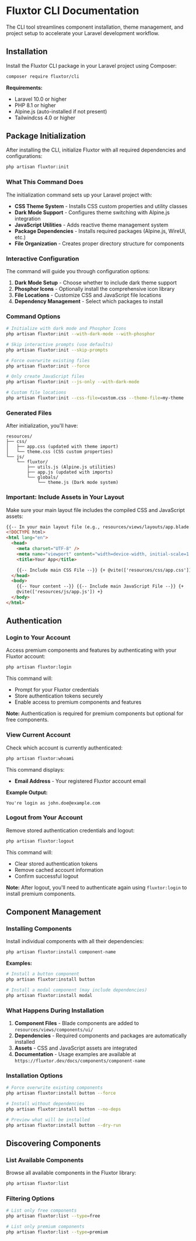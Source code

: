 # Fluxtor CLI Documentation

The CLI tool streamlines component installation, theme management, and project setup to accelerate your Laravel development workflow.

## Installation

Install the Fluxtor CLI package in your Laravel project using Composer:

```bash
composer require fluxtor/cli
```

**Requirements:**

- Laravel 10.0 or higher
- PHP 8.1 or higher
- Alpine.js (auto-installed if not present)
- Tailwindcss 4.0 or higher

## Package Initialization

After installing the CLI, initialize Fluxtor with all required dependencies and configurations:

```bash
php artisan fluxtor:init
```

### What This Command Does

The initialization command sets up your Laravel project with:

- **CSS Theme System** - Installs CSS custom properties and utility classes
- **Dark Mode Support** - Configures theme switching with Alpine.js integration
- **JavaScript Utilities** - Adds reactive theme management system
- **Package Dependencies** - Installs required packages (Alpine.js, WireUI, etc.)
- **File Organization** - Creates proper directory structure for components

### Interactive Configuration

The command will guide you through configuration options:

1. **Dark Mode Setup** - Choose whether to include dark theme support
2. **Phosphor Icons** - Optionally install the comprehensive icon library
3. **File Locations** - Customize CSS and JavaScript file locations
4. **Dependency Management** - Select which packages to install

### Command Options

```bash
# Initialize with dark mode and Phosphor Icons
php artisan fluxtor:init --with-dark-mode --with-phosphor

# Skip interactive prompts (use defaults)
php artisan fluxtor:init --skip-prompts

# Force overwrite existing files
php artisan fluxtor:init --force

# Only create JavaScript files
php artisan fluxtor:init --js-only --with-dark-mode

# Custom file locations
php artisan fluxtor:init --css-file=custom.css --theme-file=my-theme
```

### Generated Files

After initialization, you'll have:

```
resources/
├── css/
│   ├── app.css (updated with theme import)
│   └── theme.css (CSS custom properties)
└── js/
    └── fluxtor/
        ├── utils.js (Alpine.js utilities)
        ├── app.js (updated with imports)
        └── globals/
            └── theme.js (Dark mode system)
```

### Important: Include Assets in Your Layout

Make sure your main layout file includes the compiled CSS and JavaScript assets:

```html
{{-- In your main layout file (e.g., resources/views/layouts/app.blade.php) --}}
<!DOCTYPE html>
<html lang="en">
  <head>
    <meta charset="UTF-8" />
    <meta name="viewport" content="width=device-width, initial-scale=1.0" />
    <title>Your App</title>

    {{-- Include main CSS File --}} {+ @vite(['resources/css/app.css']) +}
  </head>
  <body>
    {{-- Your content --}} {{-- Include main JavaScript File --}} {+
    @vite(['resources/js/app.js']) +}
  </body>
</html>
```

## Authentication

### Login to Your Account

Access premium components and features by authenticating with your Fluxtor account:

```bash
php artisan fluxtor:login
```

This command will:

- Prompt for your Fluxtor credentials
- Store authentication tokens securely
- Enable access to premium components and features

**Note:** Authentication is required for premium components but optional for free components.

### View Current Account

Check which account is currently authenticated:

```bash
php artisan fluxtor:whoami
```

This command displays:

- **Email Address** - Your registered Fluxtor account email

**Example Output:**
```
You're login as john.doe@example.com
```

### Logout from Your Account

Remove stored authentication credentials and logout:

```bash
php artisan fluxtor:logout
```

This command will:

- Clear stored authentication tokens
- Remove cached account information
- Confirm successful logout

**Note:** After logout, you'll need to authenticate again using `fluxtor:login` to install premium components.

## Component Management

### Installing Components

Install individual components with all their dependencies:

```bash
php artisan fluxtor:install component-name
```

**Examples:**

```bash
# Install a button component
php artisan fluxtor:install button

# Install a modal component (may include dependencies)
php artisan fluxtor:install modal
```

### What Happens During Installation

1. **Component Files** - Blade components are added to `resources/views/components/ui/`
2. **Dependencies** - Required components and packages are automatically installed
3. **Assets** - CSS and JavaScript assets are integrated
4. **Documentation** - Usage examples are available at `https://fluxtor.dev/docs/components/component-name`

### Installation Options

```bash
# Force overwrite existing components
php artisan fluxtor:install button --force

# Install without dependencies
php artisan fluxtor:install button --no-deps

# Preview what will be installed
php artisan fluxtor:install button --dry-run
```

## Discovering Components

### List Available Components

Browse all available components in the Fluxtor library:

```bash
php artisan fluxtor:list
```

### Filtering Options

```bash
# List only free components
php artisan fluxtor:list --type=free

# List only premium components
php artisan fluxtor:list --type=premium
```
